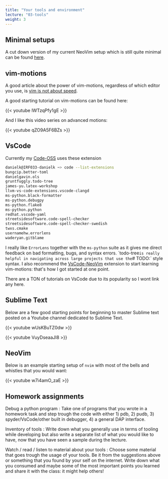 ```yaml
---
title: "Your tools and environment"
lecture: "03-tools"
weight: 3
---
```


## Minimal setups

A cut down version of my current NeoVim setup which is still quite minimal can be found [here](https://gitlab.irf.se/danielk/starting-nvim#).

## vim-motions

A good article about the power of vim-motions, regardless of which editor you use, is 
[vim is not about speed](https://levelup.gitconnected.com/vim-is-not-about-speed-88968ae4283c).

A good starting tutorial on vim-motions can be found here:

{{< youtube lWTzqPfy1gE >}}

And I like this video series on advanced motions:

{{< youtube qZO9A5F6BZs >}}

## VsCode

Currently my [Code-OSS](https://github.com/microsoft/vscode) uses these extension

```bash
danielk@IRF033-danielk ~> code --list-extensions
bungcip.better-toml
danielgavin.ols
gruntfuggly.todo-tree
james-yu.latex-workshop
llvm-vs-code-extensions.vscode-clangd
ms-python.black-formatter
ms-python.debugpy
ms-python.flake8
ms-python.python
redhat.vscode-yaml
streetsidesoftware.code-spell-checker
streetsidesoftware.code-spell-checker-swedish
twxs.cmake
usernamehw.errorlens
waderyan.gitblame
```

I really like `ErrorLens` together with the `ms-python` suite as it gives me direct feedback on bad formatting, bugs, and syntax errors. ´todo-tree` is really helpful in navigating across large projects that use the `# TODO:` style syntax. I also recommend the [VsCode-NeoVim](https://open-vsx.org/extension/asvetliakov/vscode-neovim) extension to start learning vim-motions: that's how I got started at one point.

There are a TON of tutorials on VsCode due to its popularity so I wont link any here.

## Sublime Text

Below are a few good starting points for beginning to master Sublime text posted on a Youtube channel dedicated to Sublime Text.

{{< youtube wUsKBuTZ0dw >}}

{{< youtube VuyDseaaJl8 >}}

## NeoVim

Below is an example starting setup of `nvim` with most of the bells and whistles that you would want:

{{< youtube w7i4amO_zaE >}}

## Homework assignments

Debug a python program
: Take one of programs that you wrote in a homework task and step trough the code with either 1) pdb, 2) pudb, 3) spyder/VsCode/other built in debugger, 4) a general DAP interface.

Inventory of tools
: Write down what you generally use in terms of tooling while developing but also write a separate list of what you would like to have, now that you have seen a sample during the lecture. 

Watch / read / listen to material about your tools
: Choose some material that goes trough the usage of your tools. Be it from the suggestions above or something that you found by your self on the internet. Write down what you consumed and maybe some of the most important points you learned and share it with the class: it might help others!


